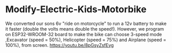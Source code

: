 # Modify-Electric-Kids-Motorbike
We converted our sons 6v "ride on motorcycle" to run a 12v battery to make it faster (double the volts means double the speed!). However, we program on ESP32-WROOM-32 board to make the bike can choose 3-speed mode ,Excavator (speed = 50%), Helicopter (speed = 75%) and Airplane (speed = 100%), from screen. 
https://youtu.be/8pGsyZsfEvg
